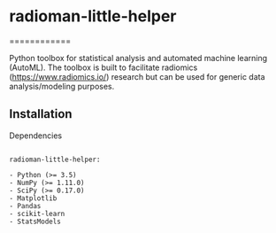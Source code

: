 # radioman-little-helper
============

Python toolbox for statistical analysis and automated machine learning (AutoML). The toolbox is built to facilitate radiomics (https://www.radiomics.io/) research but can be used for generic data analysis/modeling purposes.

Installation
------------

Dependencies
~~~~~~~~~~~~

radioman-little-helper:

- Python (>= 3.5)
- NumPy (>= 1.11.0)
- SciPy (>= 0.17.0)
- Matplotlib
- Pandas
- scikit-learn
- StatsModels
